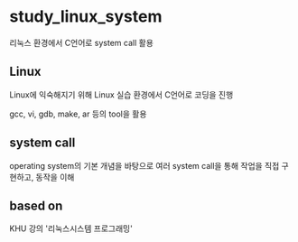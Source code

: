 # study_linux_system
리눅스 환경에서 C언어로 system call 활용

## Linux
Linux에 익숙해지기 위해 Linux 실습 환경에서 C언어로 코딩을 진행

gcc, vi, gdb, make, ar 등의 tool을 활용

## system call
operating system의 기본 개념을 바탕으로 여러 system call을 통해 작업을 직접 구현하고, 동작을 이해

## based on
KHU 강의 '리눅스시스템 프로그래밍'
